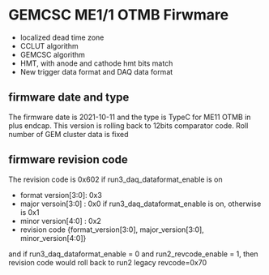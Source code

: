 # GEMCSC ME1/1 OTMB Firwmare
   - localized dead time zone
   - CCLUT algorithm 
   - GEMCSC algorithm
   - HMT, with anode and cathode hmt bits match
   - New trigger data format and DAQ data format

## firmware date and type
The firmware date is 2021-10-11 and the type is TypeC for ME11 OTMB in plus endcap.  This version is rolling back to 12bits comparator code. Roll number of GEM cluster data is fixed


## firmware revision code
The revision code is 0x602 if run3_daq_dataformat_enable is on
   - format version[3:0]: 0x3
   - major versoin[3:0] : 0x0 if run3_daq_dataformat_enable is on, otherwise is 0x1
   - minor version[4:0] : 0x2
   - revision code {format_version[3:0], major_version[3:0], minor_version[4:0]}

and if run3_daq_dataformat_enable = 0 and run2_revcode_enable = 1, then revision code would roll back to run2 legacy revcode=0x70
